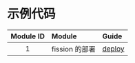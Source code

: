 # 示例代码
| Module ID | Module      | Guide                      |
|:---------:|:------------|:---------------------------|
|     1     | fission 的部署 | [deploy](deploy/deploy.md) |

